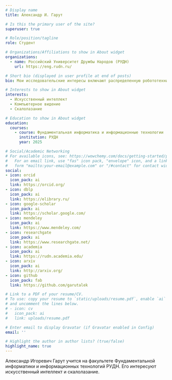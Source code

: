 ```yaml
---
# Display name
title: Александр И. Гарут

# Is this the primary user of the site?
superuser: true

# Role/position/tagline
role: Студент

# Organizations/Affiliations to show in About widget
organizations:
  - name: Российский Университет Дружбы Народов (РУДН)
    url: https://eng.rudn.ru/

# Short bio (displayed in user profile at end of posts)
bio: Мои исследовательские интересы включают распределенную робототехнику, мобильные вычисления и программируемую материю.

# Interests to show in About widget
interests:
  - Искусственный интеллект
  - Компьютерное видение
  - Скалолазание

# Education to show in About widget
education:
  courses:
    - course: Фундаментальная информатика и информационные технологии
      institution: РУДН
      year: 2025

# Social/Academic Networking
# For available icons, see: https://wowchemy.com/docs/getting-started/page-builder/#icons
#   For an email link, use "fas" icon pack, "envelope" icon, and a link in the
#   form "mailto:your-email@example.com" or "/#contact" for contact widget.
social:
- icon: orcid
  icon_pack: ai
  link: https://orcid.org/
- icon: dblp
  icon_pack: ai
  link: https://elibrary.ru/
- icon: google-scholar
  icon_pack: ai
  link: https://scholar.google.com/
- icon: mendeley
  icon_pack: ai
  link: https://www.mendeley.com/
- icon: researchgate
  icon_pack: ai
  link: https://www.researchgate.net/
- icon: academia
  icon_pack: ai
  link: https://rudn.academia.edu/
- icon: arxiv
  icon_pack: ai
  link: http://arxiv.org/
- icon: github
  icon_pack: fab
  link: https://github.com/garutalek

# Link to a PDF of your resume/CV.
# To use: copy your resume to `static/uploads/resume.pdf`, enable `ai` icons in `params.toml`,
# and uncomment the lines below.
# - icon: cv
#   icon_pack: ai
#   link: uploads/resume.pdf

# Enter email to display Gravatar (if Gravatar enabled in Config)
email: ''

# Highlight the author in author lists? (true/false)
highlight_name: true
---
```


Александр Игоревич Гарут учится на факультете Фундаментальной информатики и информационных технологий РУДН. Его интересуют искусственный интеллект и скалолазание.

